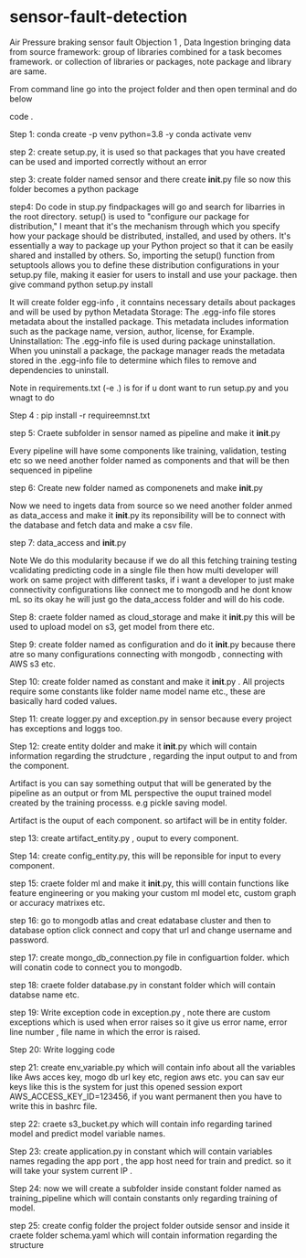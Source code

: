 # sensor-fault-detection
Air Pressure braking sensor fault
Objection 1 , Data Ingestion bringing data from source
framework: group of libraries combined for a task becomes framework. or collection of libraries or packages, note package and library are same.

From command line go into the project folder and then open terminal and do below

code .


Step 1:
conda create -p venv python=3.8 -y
conda activate venv


step 2: create setup.py, it is used so that packages that you have created can be used and imported correctly without an error


step 3: create folder named sensor and there create __init__.py file so now this folder becomes a python package

step4: Do code in stup.py findpackages will go and search for libarries in the root directory.
setup() is used to "configure our package for distribution," I meant that it's the mechanism through which you specify how your package should be distributed, installed, and used by others. It's essentially a way to package up your Python project so that it can be easily shared and installed by others.
So, importing the setup() function from setuptools allows you to define these distribution configurations in your setup.py file, making it easier for users to install and use your package.
then give command python setup.py install 

It will create folder egg-info , it conntains necessary details about packages and will be used by python
Metadata Storage: The .egg-info file stores metadata about the installed package. This metadata includes information such as the package name, version, author, license, 
for Example.
Uninstallation: The .egg-info file is used during package uninstallation. When you uninstall a package, the package manager reads the metadata stored in the .egg-info file to determine which files to remove and dependencies to uninstall.

Note in requirements.txt (-e .) is for if u dont want to run setup.py and you wnagt to do 

Step 4 : pip install -r requireemnst.txt

step 5: Craete subfolder in sensor named as pipeline and make it __init__.py



Every pipeline will have some components like training, validation, testing etc so we need another folder named as components and that will be then sequenced in pipeline

step 6: Create new folder named as componenets and make __init__.py


Now we need to ingets data from source so we need another folder anmed as data_access and make it __init__.py its reponsibility will be to connect with the database and fetch data and make a csv file. 

step 7: data_access and __init__.py

Note We do this modularity because if we do all this fetching training testing vcalidating predicting code in a single file then how multi developer will work on same project with different tasks, if i want a developer to just make connectivity configurations like connect me to mongodb and he dont know mL so its okay he will just go the data_access folder and will do his code.

Step 8: craete folder named as cloud_storage and make it __init__.py this will be used to upload model on s3, get model from there etc.

Step 9: create folder named as configuration and do it __init__.py because there atre so many configurations connecting with mongodb , connecting with AWS s3 etc.


Step 10: create folder named as constant and make it __init__.py . All projects require some constants like folder name model name etc., these are basically hard coded values.

Step 11: create logger.py and exception.py in sensor because every project has exceptions and loggs too.

Step 12: create entity dolder and make it __init__.py which will contain information regarding the strudcture , regarding the input output to and from the component.

Artifact is you can say something output that will be generated by the pipeline as an output or from ML perspective the ouput trained model created by the training processs. e.g pickle saving model.

Artifact is the ouput of each component. so artifact will be in entity folder.

step 13: create artifact_entity.py , ouput to every component.

Step 14: create config_entity.py, this will be reponsible for input to every component.

step 15: craete folder ml and make it __init__.py, this willl contain functions like feature engineering or you making your custom ml model etc, custom graph or accuracy matrixes etc.

step 16: go to mongodb atlas and creat edatabase cluster and then to database option click connect and copy that url and change username and password.

step 17: create mongo_db_connection.py file in configuartion folder. which will conatin code to connect you to mongodb.

step 18: craete folder database.py in constant folder which will contain databse name etc.

step 19: Write exception code in exception.py , note there are custom exceptions which is used when error raises so it give us error name, error line number , file name in which the error is raised.

Step 20: Write logging code 

step 21: create env_variable.py which will contain info about all the variables like Aws acces key, mogo db url key etc, region aws etc. you can sav eur keys like this is the system for just this opened session export AWS_ACCESS_KEY_ID=123456, if you want permanent then you have to write this in bashrc file.

step 22: craete s3_bucket.py which will contain info regarding tarined model and predict model variable names.

Step 23: create application.py in constant which will contain variables names regading the app port , the app host need for train and predict. so it will take your system current IP .

Step 24: now we will create a subfolder inside constant folder named as training_pipeline which will contain constants only regarding training of model.

step 25: create config folder the project folder outside sensor and inside it craete folder schema.yaml which will contain information regarding the structure

